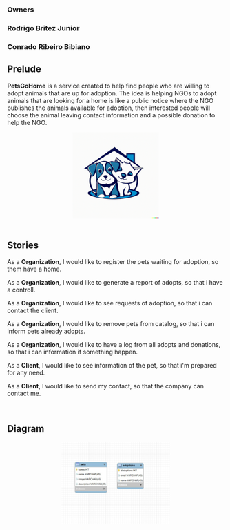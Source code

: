 ### Owners 
### Rodrigo Britez Junior
### Conrado Ribeiro Bibiano

## Prelude

<b>PetsGoHome</b> is a service created to help find people who are willing to adopt animals that are up for adoption.
The idea is helping NGOs to adopt animals that are looking for a home is like a public notice where the NGO publishes the animals available for adoption, then interested people will choose the animal leaving contact information and a possible donation to help the NGO.

<center>
<img width="200px" src="docs/images/logo2.png"/>
</center>

<br />

## Stories

As a <b>Organization</b>, I would like to register the pets waiting for adoption, so them have a home.

As a <b>Organization</b>, I would like to generate a report of adopts, so that i have a controll.

As a <b>Organization</b>, I would like to see requests of adoption, so that i can contact the client.

As a <b>Organization</b>, I would like to remove pets from catalog, so that i can inform pets already adopts.

As a <b>Organization</b>, I would like to have a log from all adopts and donations, so that i can information if something happen.

As a <b>Client</b>, I would like to see information of the pet, so that i'm prepared for any need.

As a <b>Client</b>, I would like to send my contact, so that the company can contact me.

<br />

## Diagram
<center>
<img width="50%" src="docs/images/UML.jpeg"/>
</center>
